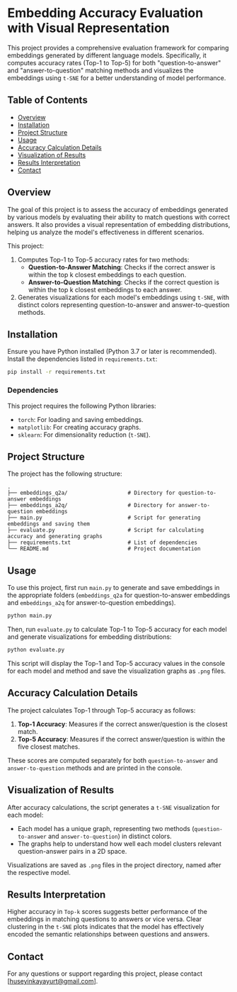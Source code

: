 # Embedding Accuracy Evaluation with Visual Representation

This project provides a comprehensive evaluation framework for comparing embeddings generated by different language
models. Specifically, it computes accuracy rates (Top-1 to Top-5) for both "question-to-answer" and "answer-to-question"
matching methods and visualizes the embeddings using `t-SNE` for a better understanding of model performance.

## Table of Contents

- [Overview](#overview)
- [Installation](#installation)
- [Project Structure](#project-structure)
- [Usage](#usage)
- [Accuracy Calculation Details](#accuracy-calculation-details)
- [Visualization of Results](#visualization-of-results)
- [Results Interpretation](#results-interpretation)
- [Contact](#contact)

## Overview

The goal of this project is to assess the accuracy of embeddings generated by various models by evaluating their ability
to match questions with correct answers. It also provides a visual representation of embedding distributions, helping us
analyze the model's effectiveness in different scenarios.

This project:

1. Computes Top-1 to Top-5 accuracy rates for two methods:
    - **Question-to-Answer Matching**: Checks if the correct answer is within the top k closest embeddings to each
      question.
    - **Answer-to-Question Matching**: Checks if the correct question is within the top k closest embeddings to each
      answer.
2. Generates visualizations for each model's embeddings using `t-SNE`, with distinct colors representing
   question-to-answer and answer-to-question methods.

## Installation

Ensure you have Python installed (Python 3.7 or later is recommended). Install the dependencies listed in
`requirements.txt`:

```bash
pip install -r requirements.txt
```

### Dependencies

This project requires the following Python libraries:

- `torch`: For loading and saving embeddings.
- `matplotlib`: For creating accuracy graphs.
- `sklearn`: For dimensionality reduction (`t-SNE`).

## Project Structure

The project has the following structure:

```
.
├── embeddings_q2a/                   # Directory for question-to-answer embeddings
├── embeddings_a2q/                   # Directory for answer-to-question embeddings
├── main.py                           # Script for generating embeddings and saving them
├── evaluate.py                       # Script for calculating accuracy and generating graphs
├── requirements.txt                  # List of dependencies
└── README.md                         # Project documentation
```

## Usage

To use this project, first run `main.py` to generate and save embeddings in the appropriate folders (`embeddings_q2a`
for question-to-answer embeddings and `embeddings_a2q` for answer-to-question embeddings).

```bash
python main.py
```

Then, run `evaluate.py` to calculate Top-1 to Top-5 accuracy for each model and generate visualizations for embedding
distributions:

```bash
python evaluate.py
```

This script will display the Top-1 and Top-5 accuracy values in the console for each model and method and save the
visualization graphs as `.png` files.

## Accuracy Calculation Details

The project calculates Top-1 through Top-5 accuracy as follows:

1. **Top-1 Accuracy**: Measures if the correct answer/question is the closest match.
2. **Top-5 Accuracy**: Measures if the correct answer/question is within the five closest matches.

These scores are computed separately for both `question-to-answer` and `answer-to-question` methods and are printed in
the console.

## Visualization of Results

After accuracy calculations, the script generates a `t-SNE` visualization for each model:

- Each model has a unique graph, representing two methods (`question-to-answer` and `answer-to-question`) in distinct
  colors.
- The graphs help to understand how well each model clusters relevant question-answer pairs in a 2D space.

Visualizations are saved as `.png` files in the project directory, named after the respective model.

## Results Interpretation

Higher accuracy in `Top-k` scores suggests better performance of the embeddings in matching questions to answers or vice
versa. Clear clustering in the `t-SNE` plots indicates that the model has effectively encoded the semantic relationships
between questions and answers.

## Contact

For any questions or support regarding this project, please contact [huseyinkayayurt@gmail.com].
